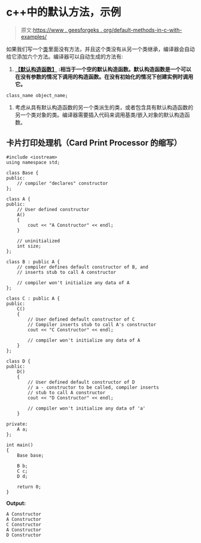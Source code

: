 # c++中的默认方法，示例

> 原文:[https://www . geesforgeks . org/default-methods-in-c-with-examples/](https://www.geeksforgeeks.org/default-methods-in-c-with-examples/)

如果我们写一个[类](https://www.geeksforgeeks.org/c-classes-and-objects/)里面没有方法，并且这个类没有从另一个类继承，编译器会自动给它添加六个方法。编译器可以自动生成的方法有:

1.  [**【默认构造函数】**](https://www.geeksforgeeks.org/c-internals-default-constructors-set-1/) **:相当于一个空的默认构造函数。默认构造函数是一个可以在没有参数的情况下调用的构造函数。在没有初始化的情况下创建实例时调用它。** 

```
class_name object_name;
```

1.  考虑从具有默认构造函数的另一个类派生的类，或者包含具有默认构造函数的另一个类对象的类。编译器需要插入代码来调用基类/嵌入对象的默认构造函数。

## 卡片打印处理机（Card Print Processor 的缩写）

```
#include <iostream>
using namespace std;

class Base {
public:
    // compiler "declares" constructor
};

class A {
public:
    // User defined constructor
    A()
    {
        cout << "A Constructor" << endl;
    }

    // uninitialized
    int size;
};

class B : public A {
    // compiler defines default constructor of B, and
    // inserts stub to call A constructor

    // compiler won't initialize any data of A
};

class C : public A {
public:
    C()
    {
        // User defined default constructor of C
        // Compiler inserts stub to call A's constructor
        cout << "C Constructor" << endl;

        // compiler won't initialize any data of A
    }
};

class D {
public:
    D()
    {
        // User defined default constructor of D
        // a - constructor to be called, compiler inserts
        // stub to call A constructor
        cout << "D Constructor" << endl;

        // compiler won't initialize any data of 'a'
    }

private:
    A a;
};

int main()
{
    Base base;

    B b;
    C c;
    D d;

    return 0;
}
```

**Output:** 

```
A Constructor
A Constructor
C Constructor
A Constructor
D Constructor
```